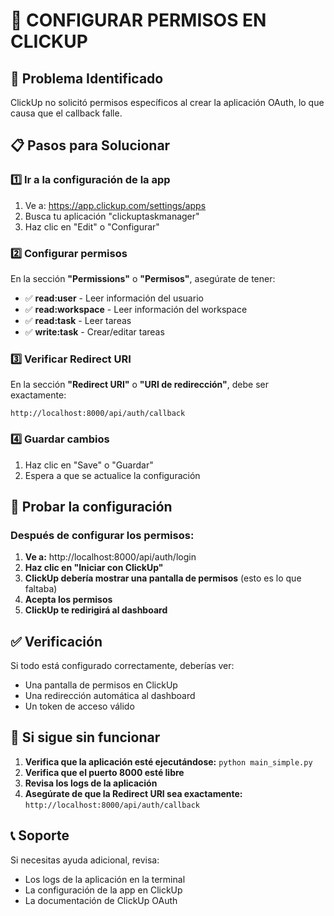 # 🔧 CONFIGURAR PERMISOS EN CLICKUP

## 🎯 Problema Identificado
ClickUp no solicitó permisos específicos al crear la aplicación OAuth, lo que causa que el callback falle.

## 📋 Pasos para Solucionar

### 1️⃣ Ir a la configuración de la app
1. Ve a: https://app.clickup.com/settings/apps
2. Busca tu aplicación "clickuptaskmanager"
3. Haz clic en "Edit" o "Configurar"

### 2️⃣ Configurar permisos
En la sección **"Permissions"** o **"Permisos"**, asegúrate de tener:

- ✅ **read:user** - Leer información del usuario
- ✅ **read:workspace** - Leer información del workspace  
- ✅ **read:task** - Leer tareas
- ✅ **write:task** - Crear/editar tareas

### 3️⃣ Verificar Redirect URI
En la sección **"Redirect URI"** o **"URI de redirección"**, debe ser exactamente:
```
http://localhost:8000/api/auth/callback
```

### 4️⃣ Guardar cambios
1. Haz clic en "Save" o "Guardar"
2. Espera a que se actualice la configuración

## 🧪 Probar la configuración

### Después de configurar los permisos:

1. **Ve a:** http://localhost:8000/api/auth/login
2. **Haz clic en "Iniciar con ClickUp"**
3. **ClickUp debería mostrar una pantalla de permisos** (esto es lo que faltaba)
4. **Acepta los permisos**
5. **ClickUp te redirigirá al dashboard**

## ✅ Verificación

Si todo está configurado correctamente, deberías ver:
- Una pantalla de permisos en ClickUp
- Una redirección automática al dashboard
- Un token de acceso válido

## 🚨 Si sigue sin funcionar

1. **Verifica que la aplicación esté ejecutándose:** `python main_simple.py`
2. **Verifica que el puerto 8000 esté libre**
3. **Revisa los logs de la aplicación**
4. **Asegúrate de que la Redirect URI sea exactamente:** `http://localhost:8000/api/auth/callback`

## 📞 Soporte

Si necesitas ayuda adicional, revisa:
- Los logs de la aplicación en la terminal
- La configuración de la app en ClickUp
- La documentación de ClickUp OAuth
